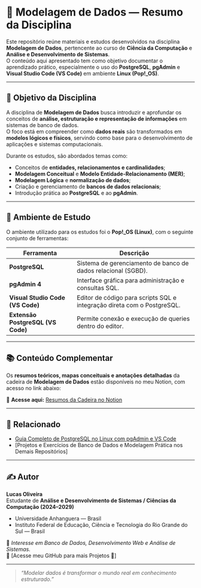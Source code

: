 # 🧩 Modelagem de Dados — Resumo da Disciplina

Este repositório reúne materiais e estudos desenvolvidos na disciplina **Modelagem de Dados**, pertencente ao curso de **Ciência da Computação** e **Análise e Desenvolvimento de Sistemas**.  
O conteúdo aqui apresentado tem como objetivo documentar o aprendizado prático, especialmente o uso do **PostgreSQL**, **pgAdmin** e **Visual Studio Code (VS Code)** em ambiente **Linux (Pop!_OS)**.

---

## 🎯 Objetivo da Disciplina

A disciplina de **Modelagem de Dados** busca introduzir e aprofundar os conceitos de **análise, estruturação e representação de informações** em sistemas de banco de dados.  
O foco está em compreender como **dados reais** são transformados em **modelos lógicos e físicos**, servindo como base para o desenvolvimento de aplicações e sistemas computacionais.

Durante os estudos, são abordados temas como:

- Conceitos de **entidades, relacionamentos e cardinalidades**;  
- **Modelagem Conceitual** e **Modelo Entidade-Relacionamento (MER)**;  
- **Modelagem Lógica** e **normalização de dados**;  
- Criação e gerenciamento de **bancos de dados relacionais**;  
- Introdução prática ao **PostgreSQL** e ao **pgAdmin**.

---

## 🧠 Ambiente de Estudo

O ambiente utilizado para os estudos foi o **Pop!_OS (Linux)**, com o seguinte conjunto de ferramentas:

| Ferramenta | Descrição |
|-------------|------------|
| **PostgreSQL** | Sistema de gerenciamento de banco de dados relacional (SGBD). |
| **pgAdmin 4** | Interface gráfica para administração e consultas SQL. |
| **Visual Studio Code (VS Code)** | Editor de código para scripts SQL e integração direta com o PostgreSQL. |
| **Extensão PostgreSQL (VS Code)** | Permite conexão e execução de queries dentro do editor. |

---

## 📚 Conteúdo Complementar

Os **resumos teóricos, mapas conceituais e anotações detalhadas** da cadeira de **Modelagem de Dados** estão disponíveis no meu Notion, com acesso no link abaixo:

🔗 **Acesse aqui:** [Resumos da Cadeira no Notion](https://www.notion.so/Projeto-e-Modelagem-de-Banco-de-Dados-2457c6764d48806f86c7ec81c5f0efe4?source=copy_link)

---

## 📘 Relacionado

- [Guia Completo de PostgreSQL no Linux com pgAdmin e VS Code](https://github.com/aalucas/Modelagem_De_Dados_TADS/tree/main/Prova-%201/Postgres)
- [Projetos e Exercícios de Banco de Dados e Modelagem Prática nos Demais Repositórios]

---

## ✍️ Autor

**Lucas Oliveira**  
Estudante de **Análise e Desenvolvimento de Sistemas / Ciências da Computação (2024–2029)**  
  * Universidade Anhanguera — Brasil
  * Instituto Federal de Educação, Ciência e Tecnologia do Rio Grande do Sul — Brasil  

📍 *Interesse em Banco de Dados, Desenvolvimento Web e Análise de Sistemas.*  
📧 [Acesse meu GitHub para mais Projetos 👋]

---

> _“Modelar dados é transformar o mundo real em conhecimento estruturado.”_
